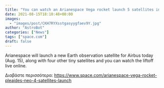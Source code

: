 ```yaml
---
title: "You can watch an Arianespace Vega rocket launch 5 satellites into space tonight. Here's how."
date: 2021-08-15T18:10:48+00:00
images:
  - "images/post/CKH7RYXsstgasyygfaev9Y.jpg"
author: "AstroBot"
categories: ["News"]
tags: ["space.com"]
draft: false
---
```


Arianespace will launch a new Earth observation satellite for Airbus today (Aug. 15), along with four other tiny satellites and you can watch the liftoff live online. 

Διαβάστε περισσότερα: https://www.space.com/arianespace-vega-rocket-pleaides-neo-4-satellites-launch
